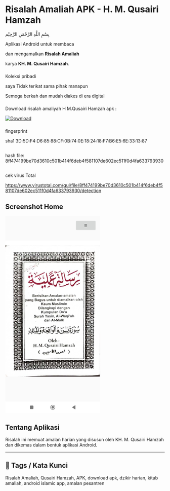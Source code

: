 # Risalah Amaliah APK - H. M. Qusairi Hamzah 

<div dir="ltr">بِسْمِ اللَّهِ الرَّحْمَنِ الرَّحِيْم</div>

Aplikasi Android untuk membaca

dan mengamalkan **Risalah Amaliah** 

karya **KH. M. Qusairi Hamzah**.



###
Koleksi pribadi 

saya Tidak terikat sama pihak manapun

Semoga berkah dan mudah diakes di era digital
###

Download risalah amaliyah H M.Qusairi Hamzah apk :
<p align="left">
  <a href="https://github.com/ewinz19/RisalahAmaliah/releases/download/%23risalah/Risalah_amaliah.apk">
    <img src="https://img.shields.io/badge/Download-v1.0.0-blue?style=flat-square&logo=github" alt="Download">
  </a>
</p>

###
fingerprint 

sha1 3D:5D:F4:D6:85:88:CF:0B:74:0E:18:24:18:F7:B6:E5:6E:33:13:87
##

hash file: 8ff474199be70d3610c501b414f6deb4f581107de602ec511f0d4fa633793930

##
cek virus Total

https://www.virustotal.com/gui/file/8ff474199be70d3610c501b414f6deb4f581107de602ec511f0d4fa633793930/detection

##
<h2>Screenshot Home</h2>
<img src="https://raw.githubusercontent.com/ewinz19/RisalahAmaliah/main/Images/Screenshot.jpg" alt="Tampilan Home" width="300"/>

##


## Tentang Aplikasi

Risalah ini memuat amalan harian yang disusun oleh KH. M. Qusairi Hamzah dan dikemas dalam bentuk aplikasi Android.

---

## 🔖 Tags / Kata Kunci

Risalah Amaliah, Qusairi Hamzah, APK, download apk, dzikir harian, kitab amaliah, android islamic app, amalan pesantren
